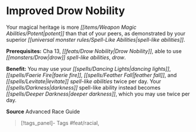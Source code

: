 ﻿---
cssclass: [feats]

---
# Improved Drow Nobility

Your magical heritage is more _[[items/Weapon Magic Abilities/Potent|potent]]_ than that of your peers, as demonstrated by your superior _[[universal monster rules/Spell-Like Abilities|spell-like abilities]]_.

**Prerequisites:** Cha 13, _[[feats/Drow Nobility|Drow Nobility]]_, able to use _[[monsters/Drow|drow]]_ _spell-like abilities_, _drow_.

**Benefit:** You may use your _[[spells/Dancing Lights|dancing lights]]_, _[[spells/Faerie Fire|faerie fire]]_, _[[spells/Feather Fall|feather fall]]_, and _[[spells/Levitate|levitate]]_ _spell-like abilities_ twice per day. Your _[[spells/Darkness|darkness]]_ spell-like ability instead becomes _[[spells/Deeper Darkness|deeper darkness]]_, which you may use twice per day.

**Source** Advanced Race Guide
>[!tags_panel]- Tags
> #feat/racial, 
